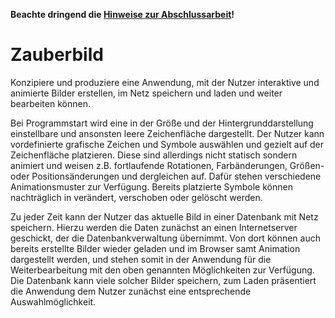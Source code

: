 **Beachte dringend die [Hinweise zur Abschlussarbeit](https://github.com/JirkaDellOro/EIA2-Inverted/wiki/Hinweise-zur-Abschlussarbeit)!**  

# Zauberbild
Konzipiere und produziere eine Anwendung, mit der Nutzer interaktive und animierte Bilder erstellen, im Netz speichern und laden und weiter bearbeiten können.  

Bei Programmstart wird eine in der Größe und der Hintergrunddarstellung einstellbare und ansonsten leere Zeichenfläche dargestellt. Der Nutzer kann vordefinierte grafische Zeichen und Symbole auswählen und gezielt auf der Zeichenfläche platzieren. Diese sind allerdings nicht statisch sondern animiert und weisen z.B. fortlaufende Rotationen, Farbänderungen, Größen- oder Positionsänderungen und dergleichen auf. Dafür stehen verschiedene Animationsmuster zur Verfügung. Bereits platzierte Symbole können nachträglich in verändert, verschoben oder gelöscht werden.

Zu jeder Zeit kann der Nutzer das aktuelle Bild in einer Datenbank mit Netz speichern. Hierzu werden die Daten zunächst an einen Internetserver geschickt, der die Datenbankverwaltung übernimmt. Von dort können auch bereits erstellte Bilder wieder geladen und im Browser samt Animation dargestellt werden, und stehen somit in der Anwendung für die Weiterbearbeitung mit den oben genannten Möglichkeiten zur Verfügung. Die Datenbank kann viele solcher Bilder speichern, zum Laden präsentiert die Anwendung dem Nutzer zunächst eine entsprechende Auswahlmöglichkeit.